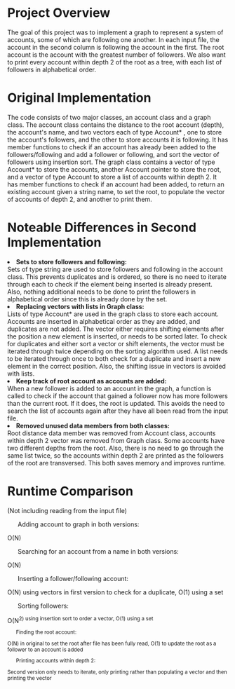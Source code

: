 # Project Overview

The goal of this project was to implement a graph to represent a system
of accounts, some of which are following one another. In each input file,
the account in the second column is following the account in the first.
The root account is the account with the greatest number of followers.
We also want to print every account within depth 2 of the root as a tree,
with each list of followers in alphabetical order.

# Original Implementation

The code consists of two major classes, an account class and a graph class.
The account class contains the distance to the root account (depth), the
account's name, and two vectors each of type Account* , one to store the
account's followers, and the other to store accounts it is following. It
has member functions to check if an account has already been added to the
followers/following and add a follower or following, and sort the vector
of followers using insertion sort. The graph class contains a vector of type
Account* to store the accounts, another Account pointer to store the root,
and a vector of type Account to store a list of accounts within depth 2.
It has member functions to check if an account had been added, to return an
existing account given a string name, to set the root, to populate the
vector of accounts of depth 2, and another to print them.

# Noteable Differences in Second Implementation

<li><strong>Sets to store followers and following:</strong><br>
    Sets of type string are used to store followers and following in the
    account class. This prevents duplicates and is ordered, so there is no
    need to iterate through each to check if the element being inserted is
    already present. Also, nothing additional needs to be done to print
    the followers in alphabetical order since this is already done by the set.</li>

<li><strong>Replacing vectors with lists in Graph class:</strong><br>
    Lists of type Account* are used in the graph class to store each account.
    Accounts are inserted in alphabetical order as they are added, and duplicates
    are not added. The vector either requires shifting elements after the position
    a new element is inserted, or needs to be sorted later. To check for duplicates
    and either sort a vector or shift elements, the vector must be iterated through
    twice depending on the sorting algorithm used. A list needs to be iterated
    through once to both check for a duplicate and insert a new element in the
    correct position. Also, the shifting issue in vectors is avoided with lists.</li>

<li><strong>Keep track of root account as accounts are added:</strong><br>
    When a new follower is added to an account in the graph, a function is called to
    check if the account that gained a follower now has more followers than the
    current root. If it does, the root is updated. This avoids the need to search
    the list of accounts again after they have all been read from the input file.</li>

<li><strong>Removed unused data members from both classes:</strong><br>
    Root distance data member was removed from Account class, accounts within
    depth 2 vector was removed from Graph class. Some accounts have two different
    depths from the root. Also, there is no need to go through the same list twice,
    so the accounts within depth 2 are printed as the followers of the root are
    transversed. This both saves memory and improves runtime.</li>
    
# Runtime Comparison

(Not including reading from the input file)<br>
<ul>Adding account to graph in both versions:</ul> O(N)<br>
<ul>Searching for an account from a name in both versions:</ul> O(N)
<ul>Inserting a follower/following account:</ul> O(N) using vectors
in first version to check for a duplicate, O(1) using a set<br>
<ul>Sorting followers:</ul> O(N<sup>2</sub>) using insertion sort to order
a vector, O(1) using a set<br>
<ul>Finding the root account:</ul> O(N) in original to set the root after file has been
fully read, O(1) to update the root as a follower to an account is added<br>
<ul>Printing accounts within depth 2:</ul>Second version only needs to iterate,
only printing rather than populating a vector and then printing the vector<br>
